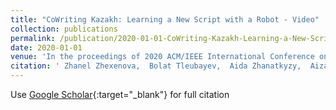```yaml
---
title: "CoWriting Kazakh: Learning a New Script with a Robot - Video"
collection: publications
permalink: /publication/2020-01-01-CoWriting-Kazakh-Learning-a-New-Script-with-a-Robot-Video
date: 2020-01-01
venue: 'In the proceedings of 2020 ACM/IEEE International Conference on Human-Robot Interaction (HRI)'
citation: ' Zhanel Zhexenova,  Bolat Tleubayev,  Aida Zhanatkyzy,  Aizada Turarova,  Zhansaule Telisheva,  Wafa Johal,  Thibault Asselborn,  Pierre Dillenbourg,  Anara Sandygulova, &quot;CoWriting Kazakh: Learning a New Script with a Robot - Video.&quot; In the proceedings of 2020 ACM/IEEE International Conference on Human-Robot Interaction (HRI), 2020.'
---
```

Use [Google Scholar](https://scholar.google.com/scholar?q=CoWriting+Kazakh:+Learning+a+New+Script+with+a+Robot+++Video){:target="_blank"} for full citation